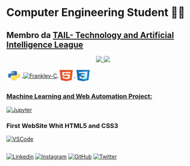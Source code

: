 # Computer Engineering Student 👨‍💻
## Membro da [TAIL- Technology and Artificial Intelligence League](https://github.com/TailUFPB)

<div align="center">
  <a href="https://github.com/Franky03">
  <img height="160em" src="https://github-readme-stats.vercel.app/api?username=Franky03&show_icons=true&theme=codeSTACKr&include_all_commits=true&count_private=true"/>
  <img height="160em" src="https://github-readme-stats.vercel.app/api/top-langs/?username=Franky03&exclude_repo=PythonProjects&layout=compact&langs_count=8&theme=codeSTACKr"/>
</div>
<div style="display: inline_block"><br>
  <img align="center" alt="Frankley-Python" height="30" width="40" src="https://raw.githubusercontent.com/devicons/devicon/master/icons/python/python-original.svg">
  <img align="center" alt="Frankley-C" height="30" width="40" src="https://cdn.jsdelivr.net/gh/devicons/devicon/icons/c/c-original.svg">
  <img align="center" alt="Frankley-HTML" height="30" width="40" src="https://raw.githubusercontent.com/devicons/devicon/master/icons/html5/html5-original.svg">
  <img align="center" alt="Frankley-CSS" height="30" width="40" src="https://raw.githubusercontent.com/devicons/devicon/master/icons/css3/css3-original.svg">
</div>
  
  ##
  
 ### Machine Learning and Web Automation Project:
[![Jupyter](https://img.shields.io/badge/Made%20with-Jupyter-orange?style=for-the-badge&logo=Jupyter)](https://github.com/Franky03/PythonProjects)
 ### First WebSite Whit HTML5 and CSS3
[![VSCode](https://img.shields.io/badge/Made%20for-VSCode-1f425f.svg)](https://franky03.github.io/WebSites/)
 
 ##
  
[![Linkedin](https://img.shields.io/badge/LinkedIn-0077B5?style=for-the-badge&logo=linkedin&logoColor=white)](www.linkedin.com/in/frankley-kaiky-a62272237)
[![Instagram](https://img.shields.io/badge/Instagram-E4405F?style=for-the-badge&logo=instagram&logoColor=white)](https://instagram.com/frankley.kaiky/)
[![GitHub](https://img.shields.io/badge/GitHub-100000?style=for-the-badge&logo=github&logoColor=white)](https://github.com/Franky03)
[![Twitter](https://img.shields.io/badge/Twitter-1DA1F2?style=for-the-badge&logo=twitter&logoColor=white)](https://twitter.com/asagiri_gen5)
